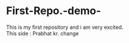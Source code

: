 # First-Repo.-demo-
This is my first repository and i am very excited. <br>
This side : Prabhat kr.
change